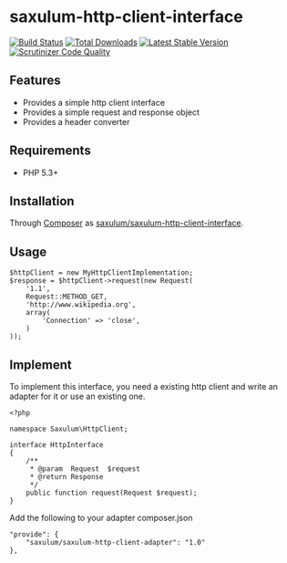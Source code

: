 # saxulum-http-client-interface

[![Build Status](https://api.travis-ci.org/saxulum/saxulum-http-client-interface.png?branch=master)](https://travis-ci.org/saxulum/saxulum-http-client-interface)
[![Total Downloads](https://poser.pugx.org/saxulum/saxulum-http-client-interface/downloads.png)](https://packagist.org/packages/saxulum/saxulum-http-client-interface)
[![Latest Stable Version](https://poser.pugx.org/saxulum/saxulum-http-client-interface/v/stable.png)](https://packagist.org/packages/saxulum/saxulum-http-client-interface)
[![Scrutinizer Code Quality](https://scrutinizer-ci.com/g/saxulum/saxulum-http-client-interface/badges/quality-score.png?b=master)](https://scrutinizer-ci.com/g/saxulum/saxulum-http-client-interface/?branch=master)

## Features

 * Provides a simple http client interface
 * Provides a simple request and response object
 * Provides a header converter

## Requirements

 * PHP 5.3+

## Installation

Through [Composer](http://getcomposer.org) as [saxulum/saxulum-http-client-interface][1].

## Usage

``` {.php}
$httpClient = new MyHttpClientImplementation;
$response = $httpClient->request(new Request(
    '1.1',
    Request::METHOD_GET,
    'http://www.wikipedia.org',
    array(
        'Connection' => 'close',
    )
));
```

## Implement

To implement this interface, you need a existing http client and write an adapter for it or use an existing one.

``` {.php}
<?php

namespace Saxulum\HttpClient;

interface HttpInterface
{
    /**
     * @param  Request  $request
     * @return Response
     */
    public function request(Request $request);
}
```

Add the following to your adapter composer.json

``` {.json}
"provide": {
    "saxulum/saxulum-http-client-adapter": "1.0"
},
```

[1]: https://packagist.org/packages/saxulum/saxulum-http-client-interface
